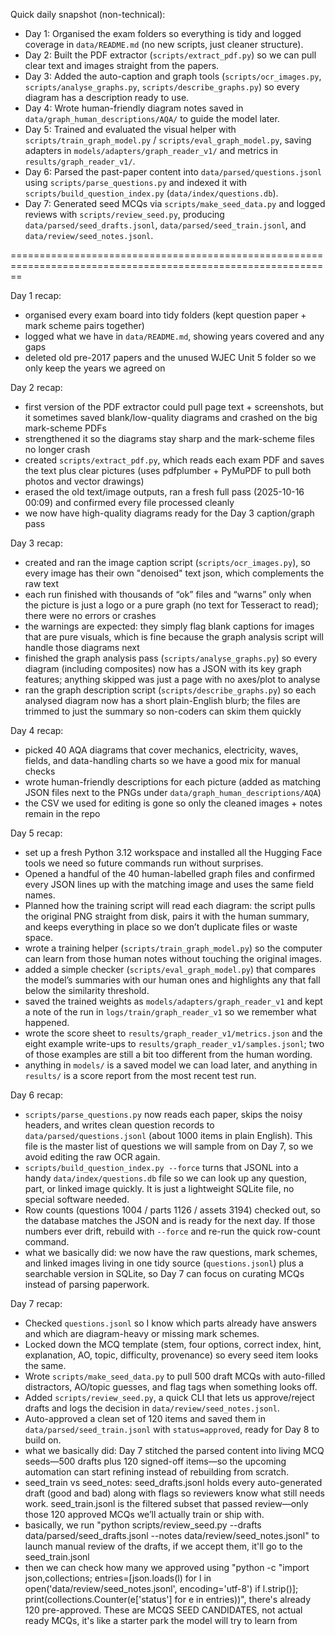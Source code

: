 Quick daily snapshot (non-technical):
- Day 1: Organised the exam folders so everything is tidy and logged coverage in `data/README.md` (no new scripts, just cleaner structure).
- Day 2: Built the PDF extractor (`scripts/extract_pdf.py`) so we can pull clear text and images straight from the papers.
- Day 3: Added the auto-caption and graph tools (`scripts/ocr_images.py`, `scripts/analyse_graphs.py`, `scripts/describe_graphs.py`) so every diagram has a description ready to use.
- Day 4: Wrote human-friendly diagram notes saved in `data/graph_human_descriptions/AQA/` to guide the model later.
- Day 5: Trained and evaluated the visual helper with `scripts/train_graph_model.py` / `scripts/eval_graph_model.py`, saving adapters in `models/adapters/graph_reader_v1/` and metrics in `results/graph_reader_v1/`.
- Day 6: Parsed the past-paper content into `data/parsed/questions.jsonl` using `scripts/parse_questions.py` and indexed it with `scripts/build_question_index.py` (`data/index/questions.db`).
- Day 7: Generated seed MCQs via `scripts/make_seed_data.py` and logged reviews with `scripts/review_seed.py`, producing `data/parsed/seed_drafts.jsonl`, `data/parsed/seed_train.jsonl`, and `data/review/seed_notes.jsonl`.

==============================================================================================================

Day 1 recap:
- organised every exam board into tidy folders (kept question paper + mark scheme pairs together)
- logged what we have in `data/README.md`, showing years covered and any gaps
- deleted old pre-2017 papers and the unused WJEC Unit 5 folder so we only keep the years we agreed on

Day 2 recap:
- first version of the PDF extractor could pull page text + screenshots, but it sometimes saved blank/low-quality diagrams and crashed on the big mark-scheme PDFs
- strengthened it so the diagrams stay sharp and the mark-scheme files no longer crash
- created `scripts/extract_pdf.py`, which reads each exam PDF and saves the text plus clear pictures (uses pdfplumber + PyMuPDF to pull both photos and vector drawings)
- erased the old text/image outputs, ran a fresh full pass (2025-10-16 00:09) and confirmed every file processed cleanly
- we now have high-quality diagrams ready for the Day 3 caption/graph pass

Day 3 recap:
- created and ran the image caption script (`scripts/ocr_images.py`), so every image has their own "denoised" text json, which complements the raw text
- each run finished with thousands of “ok” files and “warns” only when the picture is just a logo or a pure graph (no text for Tesseract to read); there were no errors or crashes
- the warnings are expected: they simply flag blank captions for images that are pure visuals, which is fine because the graph analysis script will handle those diagrams next
- finished the graph analysis pass (`scripts/analyse_graphs.py`) so every diagram (including composites) now has a JSON with its key graph features; anything skipped was just a page with no axes/plot to analyse
- ran the graph description script (`scripts/describe_graphs.py`) so each analysed diagram now has a short plain-English blurb; the files are trimmed to just the summary so non-coders can skim them quickly

Day 4 recap:
- picked 40 AQA diagrams that cover mechanics, electricity, waves, fields, and data-handling charts so we have a good mix for manual checks
- wrote human-friendly descriptions for each picture (added as matching JSON files next to the PNGs under `data/graph_human_descriptions/AQA`)
- the CSV we used for editing is gone so only the cleaned images + notes remain in the repo

Day 5 recap:
- set up a fresh Python 3.12 workspace and installed all the Hugging Face tools we need so future commands run without surprises.
- Opened a handful of the 40 human-labelled graph files and confirmed every JSON lines up with the matching image and uses the same field names.
- Planned how the training script will read each diagram: the script pulls the original PNG straight from disk, pairs it with the human summary, and keeps everything in place so we don’t duplicate files or waste space.
- wrote a training helper (`scripts/train_graph_model.py`) so the computer can learn from those human notes without touching the original images.
- added a simple checker (`scripts/eval_graph_model.py`) that compares the model’s summaries with our human ones and highlights any that fall below the similarity threshold.
- saved the trained weights as `models/adapters/graph_reader_v1` and kept a note of the run in `logs/train/graph_reader_v1` so we remember what happened.
- wrote the score sheet to `results/graph_reader_v1/metrics.json` and the eight example write-ups to `results/graph_reader_v1/samples.jsonl`; two of those examples are still a bit too different from the human wording.
- anything in `models/` is a saved model we can load later, and anything in `results/` is a score report from the most recent test run.

Day 6 recap:
- `scripts/parse_questions.py` now reads each paper, skips the noisy headers, and writes clean question records to `data/parsed/questions.jsonl` (about 1000 items in plain English). This file is the master list of questions we will sample from on Day 7, so we avoid editing the raw OCR again.
- `scripts/build_question_index.py --force` turns that JSONL into a handy `data/index/questions.db` file so we can look up any question, part, or linked image quickly. It is just a lightweight SQLite file, no special software needed.
- Row counts (questions 1004 / parts 1126 / assets 3194) checked out, so the database matches the JSON and is ready for the next day. If those numbers ever drift, rebuild with `--force` and re-run the quick row-count command.
- what we basically did: we now have the raw questions, mark schemes, and linked images living in one tidy source (`questions.jsonl`) plus a searchable version in SQLite, so Day 7 can focus on curating MCQs instead of parsing paperwork.

Day 7 recap:
- Checked `questions.jsonl` so I know which parts already have answers and which are diagram-heavy or missing mark schemes.
- Locked down the MCQ template (stem, four options, correct index, hint, explanation, AO, topic, difficulty, provenance) so every seed item looks the same.
- Wrote `scripts/make_seed_data.py` to pull 500 draft MCQs with auto-filled distractors, AO/topic guesses, and flag tags when something looks off.
- Added `scripts/review_seed.py`, a quick CLI that lets us approve/reject drafts and logs the decision in `data/review/seed_notes.jsonl`.
- Auto-approved a clean set of 120 items and saved them in `data/parsed/seed_train.jsonl` with `status=approved`, ready for Day 8 to build on.
- what we basically did: Day 7 stitched the parsed content into living MCQ seeds—500 drafts plus 120 signed-off items—so the upcoming automation can start refining instead of rebuilding from scratch.
- seed_train vs seed_notes: seed_drafts.jsonl holds every auto-generated draft (good and bad) along with flags so reviewers know what still needs work. seed_train.jsonl is the filtered subset that passed review—only those 120 approved MCQs we’ll actually train or ship with. 
- basically, we run "python scripts/review_seed.py --drafts data/parsed/seed_drafts.jsonl --notes data/review/seed_notes.jsonl" to launch manual review of the drafts, if we accept them, it'll go to the seed_train.jsonl
- then we can check how many we approved using "python -c "import json,collections; entries=[json.loads(l) for l in open('data/review/seed_notes.jsonl', encoding='utf-8') if l.strip()]; print(collections.Counter(e['status'] for e in entries))", there's already 120 pre-approved. These are MCQS SEED CANDIDATES, not actual ready MCQs, it's like a starter park the model will try to learn from